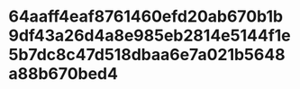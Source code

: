 # 64aaff4eaf8761460efd20ab670b1b9df43a26d4a8e985eb2814e5144f1e5b7dc8c47d518dbaa6e7a021b5648a88b670bed4